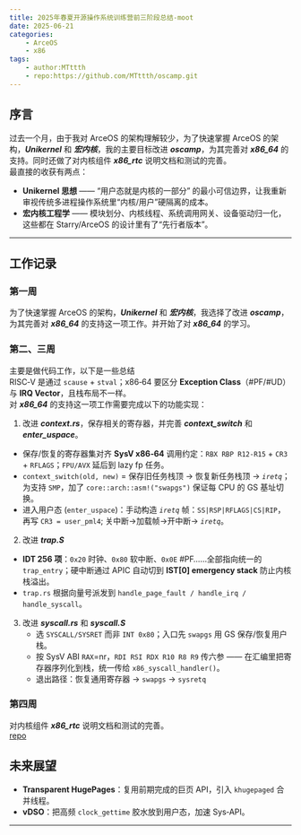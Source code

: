 ```yaml
---
title: 2025年春夏开源操作系统训练营前三阶段总结-moot
date: 2025-06-21
categories:
    - ArceOS
    - x86
tags:
    - author:MTttth
    - repo:https://github.com/MTttth/oscamp.git
---
```


## 序言
过去一个月，由于我对 ArceOS 的架构理解较少，为了快速掌握 ArceOS 的架构，***Unikernel*** 和 ***宏内核***，我的主要目标改进 ***oscamp***，为其完善对 ***x86_64*** 的支持。同时还做了对内核组件 ***x86_rtc*** 说明文档和测试的完善。  
最直接的收获有两点：
* **Unikernel 思想** —— “用户态就是内核的一部分” 的最小可信边界，让我重新审视传统多进程操作系统里“内核/用户”硬隔离的成本。
* **宏内核工程学** —— 模块划分、内核线程、系统调用网关、设备驱动归一化，这些都在 Starry/ArceOS 的设计里有了“先行者版本”。
---

## 工作记录
### 第一周
为了快速掌握 ArceOS 的架构，***Unikernel*** 和 ***宏内核***，我选择了改进 ***oscamp***，为其完善对 ***x86_64*** 的支持这一项工作。并开始了对 ***x86_64*** 的学习。

### 第二、三周
主要是做代码工作，以下是一些总结  
RISC‑V 是通过 `scause` + `stval`；x86‑64 要区分 **Exception Class**（#PF/#UD）与 **IRQ Vector**，且栈布局不一样。  
对 ***x86_64*** 的支持这一项工作需要完成以下的功能实现：
1. 改进 ***context.rs***，保存相关的寄存器，并完善 ***context_switch*** 和 ***enter_uspace***。
  - 保存/恢复的寄存器集对齐 **SysV x86‑64** 调用约定：`RBX RBP R12‑R15` + `CR3` + `RFLAGS`；`FPU/AVX` 延后到 lazy fp 任务。
  - `context_switch(old, new)` = 保存旧任务栈顶 → 恢复新任务栈顶 → *`iretq`*；为支持 `SMP`，加了 `core::arch::asm!("swapgs")` 保证每 CPU 的 GS 基址切换。
  - 进入用户态 (`enter_uspace`)：手动构造 *`iretq`* 帧：`SS|RSP|RFLAGS|CS|RIP`，再写 `CR3 = user_pml4`; 关中断→加载帧→开中断→ *`iretq`*。
2. 改进 ***trap.S***
  - **IDT 256 项**：`0x20` 时钟、`0x80` 软中断、`0x0E` #PF……全部指向统一的 `trap_entry`；硬中断通过 APIC 自动切到 **IST[0] emergency stack** 防止内核栈溢出。
  - `trap.rs` 根据向量号派发到 `handle_page_fault / handle_irq / handle_syscall`。
3. 改进 ***syscall.rs*** 和 ***syscall.S***
	- 选 `SYSCALL/SYSRET` 而非 `INT 0x80`；入口先 `swapgs` 用 GS 保存/恢复用户栈。
	- 按 SysV ABI `RAX`=nr，`RDI RSI RDX R10 R8 R9` 传六参 —— 在汇编里把寄存器序列化到栈，统一传给 `x86_syscall_handler()`。
	- 退出路径：恢复通用寄存器 → `swapgs` → `sysretq`

### 第四周
对内核组件 ***x86_rtc*** 说明文档和测试的完善。  
[repo](https://github.com/MTttth/x86_rtc.git)

## 未来展望

* **Transparent HugePages**：复用前期完成的巨页 API，引入 `khugepaged` 合并线程。
* **vDSO**：把高频 `clock_gettime` 胶水放到用户态，加速 Sys‑API。
---